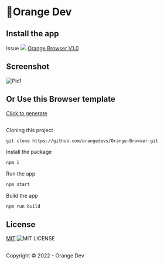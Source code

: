 # 🍊Orange Dev

## Install the app
Issue ![](https://img.shields.io/github/issues/orangedevs/Orange-Browser)
[Orange Browser V1.0](https://)
## Screenshot
![Pic1](./img/pic1.png)
## Or Use this Browser template
[Click to generate](https://github.com/orangedevs/Orange-Browser/generate)
##
Cloning this project
```git
git clone https://github.com/orangedevs/Orange-Browser.git
```
Install the package
```bash
npm i
```
Run the app
```bash
npm start
```
Build the app
```bash
npm run build
```

## License
[MIT](https://github.com/orangedevs/Orange-Browser/blob/main/LICENSE)
![MIT LICENSE](https://img.shields.io/github/license/orangedevs/Orange-Browser)
##

Copyright © 2022 - Orange Dev
